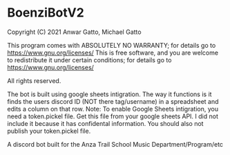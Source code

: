 # BoenziBotV2
Copyright (C) 2021  Anwar Gatto, Michael Gatto

  This program comes with ABSOLUTELY NO WARRANTY; for details go to https://www.gnu.org/licenses/
  This is free software, and you are welcome to redistribute it
  under certain conditions; for details go to https://www.gnu.org/licenses/
 
  All rights reserved.

The bot is built using google sheets intigration. The way it functions is it finds the users discord ID (NOT there tag/username) in a spreadsheet and edits a column on that row.
Note: To enable Google Sheets intigration, you need a token.pickel file. Get this file from your google sheets API. I did not include it because it has confidental information. You should also not publish your token.pickel file.

A discord bot built for the Anza Trail School Music Department/Program/etc
